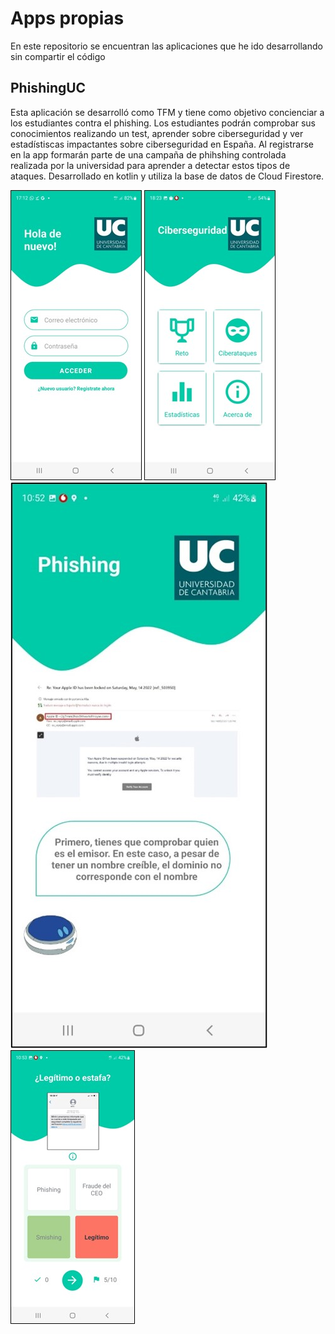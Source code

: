 # Apps propias
En este repositorio se encuentran las aplicaciones que he ido desarrollando sin compartir el código

## PhishingUC
Esta aplicación se desarrolló como TFM y tiene como objetivo concienciar a los estudiantes contra el phishing. Los estudiantes podrán comprobar sus conocimientos
realizando un test, aprender sobre ciberseguridad y ver estadístiscas impactantes sobre ciberseguridad en España. Al registrarse en la app formarán parte de una
campaña de phihshing controlada realizada por la universidad para aprender a detectar estos tipos de ataques.
Desarrollado en kotlin y utiliza la base de datos de Cloud Firestore. 

![Login a la app](https://github.com/JoseD97/Apps-propias/blob/main/PhishingUC/login.jpg) ![Menu principal](https://github.com/JoseD97/Apps-propias/blob/main/PhishingUC/menu_principal.jpg) ![Reto](https://github.com/JoseD97/Apps-propias/blob/main/PhishingUC/phishing.jpg) ![Formacion](https://github.com/JoseD97/Apps-propias/blob/main/PhishingUC/reto.jpg)
